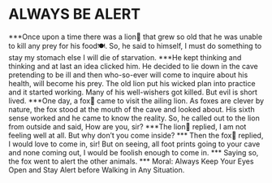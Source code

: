 # ALWAYS BE ALERT 
   ***Once upon a time there was a lion🦁 that grew so old that he was unable to kill any prey for his food🍽. So, he said to himself, I must do something to stay my stomach else I will die of starvation.
    ***He kept thinking and thinking and at last an idea clicked him. He decided to lie down in the cave pretending to be ill and then who-so-ever will come to inquire about his health, will become his prey. The old lion put his wicked plan into practice and it started working. Many of his well-wishers got killed. But evil is short lived.
    ***One day, a fox🦊 came to visit the ailing lion. As foxes are clever by nature, the fox stood at the mouth of the cave and looked about. His sixth sense worked and he came to know the reality. So, he called out to the lion from outside and said, How are you, sir?
    ***The lion🦁 replied, I am not feeling well at all. But why don’t you come inside?
    *** Then the fox🦊 replied, I would love to come in, sir! But on seeing, all foot prints going to your cave and none coming out, I would be foolish enough to come in.
    ***  Saying so, the fox went to alert the other animals.
    ***  Moral: Always Keep Your Eyes Open and Stay Alert before Walking in Any Situation.  
